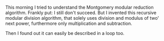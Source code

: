 This morning I tried to understand the Montgomery modular reduction algorithm. Frankly put: I still don't succeed. But I invented this recursive modular division algorithm, that solely uses division and modulus of two' next power, furthermore only multiplication and subtraction.

Then I found out it can easily be described in a loop too.
